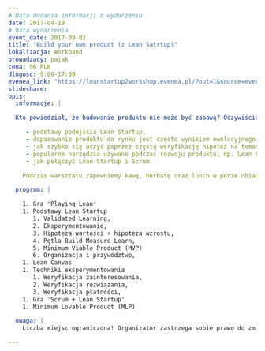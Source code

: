 ```yaml
---
# Data dodania informacji o wydarzeniu
date: 2017-04-19
# Data wydarzenia
event_date: 2017-09-02
title: "Build your own product (z Lean Satrtup)"
lokalizacja: Workband
prowadzacy: pajak
cena: 96 PLN
dlugosc: 9:00-17:00
evenea_link: "https://leanstartup2workshop.evenea.pl/?out=1&source=event_iframe"
slideshare:
opis:
  informacje: |

  Kto powiedział, że budowanie produktu nie może być zabawą? Oczywiście, gdy inwestujesz własne pieniądze, jest to poważniejsza inicjatywa niż tyko zabawa. Z tego powodu, możliwość budowy produktu w środowisku, w którym można ponieść porażkę, jest bardzo istotne, ponieważ jest pozbawione ryzyka prawdziwego bankructwa. W ciągu jednodniowego warsztatu chcielibymy Cię zabrać w podróż, podczas której poznasz następujące koncepcje:

     - podstawy podejścia Lean Startup,
     - dopasowanie produktu do rynku jest często wynikiem ewolucyjnego procesu a nie świetnego pomysłu od samego początku,
     - jak szybko się uczyć poprzez częstą weryfikację hipotez na temat klientów,
     - popularne narzędzia używane podczas rozwoju produktu, np. Lean Canvas, techniki eksperymentowania (Wizard of Oz, Concierge, Dry-Wallet),
     - jak połączyć Lean Startup i Scrum.

    Podczas warsztatu zapewniemy kawę, herbatę oraz lunch w porze obiadowej.

  program: |

    1. Gra 'Playing Lean'
    1. Podstawy Lean Startup
       1. Validated Learning,
       2. Eksperymentowanie,
       3. Hipoteza wartości + hipoteza wzrostu,
       4. Pętla Build-Measure-Learn,
       5. Minimum Viable Product (MVP)
       6. Organizacja i przywództwo,
    1. Lean Canvas
    1. Techniki eksperymentowania
       1. Weryfikacja zainteresowania,
       2. Weryfikacja rozwiązania,
       3. Weryfikacja płatności,
    1. Gra 'Scrum + Lean Startup'
    1. Minimum Lovable Product (MLP)

  uwaga: |
    Liczba miejsc ograniczona! Organizator zastrzega sobie prawo do zmiany lokalizacji wydarzenia oraz jego odwołania w przypadku niezgłoszenia się minimalnej liczby uczestników.

---
```

